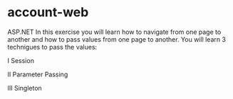 # account-web
ASP.NET In this exercise you will learn how to navigate from one page to another and how to pass values from one page to another. 
You will learn 3 technigues to pass the values: 

I Session 

II Parameter Passing 

III Singleton 

